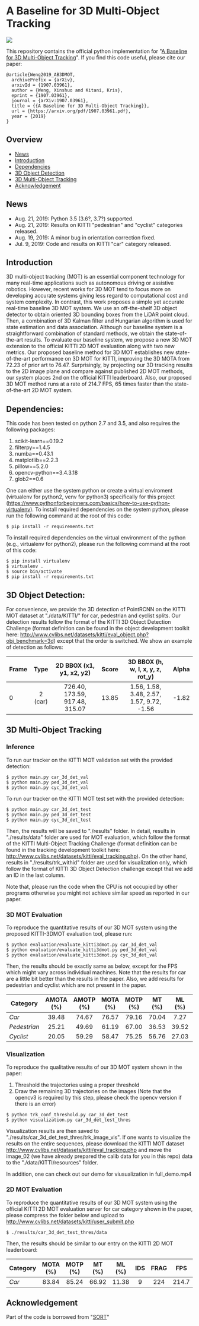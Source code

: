 # A Baseline for 3D Multi-Object Tracking 

<img align="center" src="https://github.com/xinshuoweng/AB3DMOT/blob/master/github_demo.gif">

This repository contains the official python implementation for "[A Baseline for 3D Multi-Object Tracking](https://arxiv.org/pdf/1907.03961.pdf)". If you find this code useful, please cite our paper:

```
@article{Weng2019_AB3DMOT, 
  archivePrefix = {arXiv}, 
  arxivId = {1907.03961}, 
  author = {Weng, Xinshuo and Kitani, Kris}, 
  eprint = {1907.03961}, 
  journal = {arXiv:1907.03961}, 
  title = {{A Baseline for 3D Multi-Object Tracking}}, 
  url = {https://arxiv.org/pdf/1907.03961.pdf}, 
  year = {2019} 
}
```
## Overview
- [News](#news)
- [Introduction](#introduction)
- [Dependencies](#dependencies)
- [3D Object Detection](#3d-object-detection)
- [3D Multi-Object Tracking](#3d-multi-object-tracking)
- [Acknowledgement](#acknowledgement)

## News
- Aug. 21, 2019: Python 3.5 (3.6?, 3.7?) supported.
- Aug. 21, 2019: Results on KITTI "pedestrian" and "cyclist" categories released.
- Aug. 19, 2019: A minor bug in orientation correction fixed.
- Jul. 9, 2019: Code and results on KITTI "car" category released.

## Introduction
3D multi-object tracking (MOT) is an essential component technology for many real-time applications such as autonomous driving or assistive robotics. However, recent works for 3D MOT tend to focus more on developing accurate systems giving less regard to computational cost and system complexity. In contrast, this work proposes a simple yet accurate real-time baseline 3D MOT system. We use an off-the-shelf 3D object detector to obtain oriented 3D bounding boxes from the LiDAR point cloud. Then, a combination of 3D Kalman filter and Hungarian algorithm is used for state estimation and data association. Although our baseline system is a straightforward combination of standard methods, we obtain the state-of-the-art results. To evaluate our baseline system, we propose a new 3D MOT extension to the official KITTI 2D MOT evaluation along with two new metrics. Our proposed baseline method for 3D MOT establishes new state-of-the-art performance on 3D MOT for KITTI, improving the 3D MOTA from 72.23 of prior art to 76.47. Surprisingly, by projecting our 3D tracking results to the 2D image plane and compare against published 2D MOT methods, our system places 2nd on the official KITTI leaderboard. Also, our proposed 3D MOT method runs at a rate of 214.7 FPS, 65 times faster than the state-of-the-art 2D MOT system. 

## Dependencies:
This code has been tested on python 2.7 and 3.5, and also requires the following packages:
1. scikit-learn==0.19.2
2. filterpy==1.4.5
3. numba==0.43.1
4. matplotlib==2.2.3
5. pillow==5.2.0
6. opencv-python==3.4.3.18
7. glob2==0.6

One can either use the system python or create a virtual enviroment (virtualenv for python2, venv for python3) specifically for this project (https://www.pythonforbeginners.com/basics/how-to-use-python-virtualenv). To install required dependencies on the system python, please run the following command at the root of this code:
```
$ pip install -r requirements.txt
```
To install required dependencies on the virtual environment of the python (e.g., virtualenv for python2), please run the following command at the root of this code:
```
$ pip install virtualenv
$ virtualenv .
$ source bin/activate
$ pip install -r requirements.txt
```

## 3D Object Detection:
For convenience, we provide the 3D detection of PointRCNN on the KITTI MOT dataset at "./data/KITTI/" for car, pedestrian and cyclist splits. Our detection results follow the format of the KITTI 3D Object Detection Challenge (format definition can be found in the object development toolkit here: http://www.cvlibs.net/datasets/kitti/eval_object.php?obj_benchmark=3d) except that the order is switched. We show an example of detection as follows:

Frame | Type   | 2D BBOX (x1, y1, x2, y2)       | Score | 3D BBOX (h, w, l, x, y, z, rot_y) | Alpha  | 
------|:------:|:------------------------------:|:----------:|:---------------------------------:|:-------------:
 0    | 2 (car) | 726.40, 173.59, 917.48, 315.07 |  13.85     | 1.56, 1.58, 3.48, 2.57, 1.57, 9.72, -1.56 | -1.82 | 
 
## 3D Multi-Object Tracking

### Inference
To run our tracker on the KITTI MOT validation set with the provided detection:

```
$ python main.py car_3d_det_val
$ python main.py ped_3d_det_val
$ python main.py cyc_3d_det_val
```
To run our tracker on the KITTI MOT test set with the provided detection:

```
$ python main.py car_3d_det_test
$ python main.py ped_3d_det_test
$ python main.py cyc_3d_det_test
```
Then, the results will be saved to "./results" folder. In detail, results in "./results/data" folder are used for MOT evaluation, which follow the format of the KITTI Multi-Object Tracking Challenge (format definition can be found in the tracking development toolkit here: http://www.cvlibs.net/datasets/kitti/eval_tracking.php). On the other hand, results in "./results/trk_withid" folder are used for visualization only, which follow the format of KITTI 3D Object Detection challenge except that we add an ID in the last column.

Note that, please run the code when the CPU is not occupied by other programs otherwise you might not achieve similar speed as reported in our paper.

### 3D MOT Evaluation

To reproduce the quantitative results of our 3D MOT system using the proposed KITTI-3DMOT evaluation tool, please run:
  ```
  $ python evaluation/evaluate_kitti3dmot.py car_3d_det_val
  $ python evaluation/evaluate_kitti3dmot.py ped_3d_det_val
  $ python evaluation/evaluate_kitti3dmot.py cyc_3d_det_val
  ```
Then, the results should be exactly same as below, except for the FPS which might vary across individual machines. Note that the results for car are a little bit better than the results in the paper. Also, we add results for pedestrian and cyclist which are not present in the paper.

 Category       | AMOTA (%) | AMOTP (%) | MOTA (%) | MOTP (%)| MT (%) | ML (%) | IDS | FRAG | FPS 
--------------- |:---------:|:---------:|:--------:|:-------:|:------:|:------:|:---:|:----:|:---:
 *Car*          | 39.48     | 74.67     | 76.57    |  79.16  |  70.04 | 7.27   |  0  | 50   | 207.4
 *Pedestrian*   | 25.21     | 49.69     | 61.19    |  67.00  |  36.53 | 39.52  |  0  | 63   | 436.6
 *Cyclist*      | 20.05     | 59.29     | 58.47    |  75.25  |  56.76 | 27.03  |  0  | 5    | 1168.5

### Visualization

To reproduce the qualitative results of our 3D MOT system shown in the paper:

1. Threshold the trajectories using a proper threshold
2. Draw the remaining 3D trajectories on the images (Note that the opencv3 is required by this step, please check the opencv version if there is an error)
  ```
  $ python trk_conf_threshold.py car_3d_det_test
  $ python visualization.py car_3d_det_test_thres
  ```

Visualization results are then saved to "./results/car_3d_det_test_thres/trk_image_vis". If one wants to visualize the results on the entire sequences, please download the KITTI MOT dataset http://www.cvlibs.net/datasets/kitti/eval_tracking.php and move the image_02 (we have already prepared the calib data for you in this repo) data to the "./data/KITTI/resources" folder.

In addition, one can check out our demo for viusualization in full_demo.mp4


### 2D MOT Evaluation
To reproduce the quantitative results of our 3D MOT system using the official KITTI 2D MOT evaluation server for car category shown in the paper, please compress the folder below and upload to http://www.cvlibs.net/datasets/kitti/user_submit.php
  ```
  $ ./results/car_3d_det_test_thres/data
  ```
Then, the results should be similar to our entry on the KITTI 2D MOT leaderboard: 

 Category       | MOTA (%) | MOTP (%)| MT (%) | ML (%) | IDS | FRAG | FPS 
--------------- |:--------:|:-------:|:------:|:------:|:---:|:----:|:---:
 *Car*          | 83.84    |  85.24  | 66.92  | 11.38  |  9  | 224  | 214.7
 
 
## Acknowledgement
Part of the code is borrowed from "[SORT](https://github.com/abewley/sort)"
